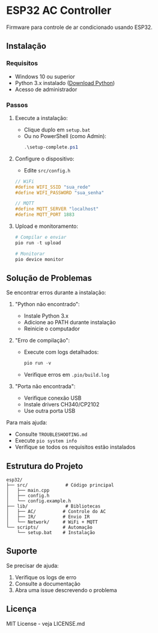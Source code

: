 # ESP32 AC Controller

Firmware para controle de ar condicionado usando ESP32.

## Instalação

### Requisitos
- Windows 10 ou superior
- Python 3.x instalado ([Download Python](https://www.python.org/downloads/))
- Acesso de administrador

### Passos

1. Execute a instalação:
   - Clique duplo em `setup.bat`
   - Ou no PowerShell (como Admin):
     ```powershell
     .\setup-complete.ps1
     ```

2. Configure o dispositivo:
   - Edite `src/config.h`
   ```cpp
   // WiFi
   #define WIFI_SSID "sua_rede"
   #define WIFI_PASSWORD "sua_senha"

   // MQTT
   #define MQTT_SERVER "localhost"
   #define MQTT_PORT 1883
   ```

3. Upload e monitoramento:
   ```powershell
   # Compilar e enviar
   pio run -t upload

   # Monitorar
   pio device monitor
   ```

## Solução de Problemas

Se encontrar erros durante a instalação:

1. "Python não encontrado":
   - Instale Python 3.x
   - Adicione ao PATH durante instalação
   - Reinicie o computador

2. "Erro de compilação":
   - Execute com logs detalhados:
     ```powershell
     pio run -v
     ```
   - Verifique erros em `.pio/build.log`

3. "Porta não encontrada":
   - Verifique conexão USB
   - Instale drivers CH340/CP2102
   - Use outra porta USB

Para mais ajuda:
- Consulte `TROUBLESHOOTING.md`
- Execute `pio system info`
- Verifique se todos os requisitos estão instalados

## Estrutura do Projeto

```
esp32/
├── src/              # Código principal
│   ├── main.cpp
│   ├── config.h
│   └── config.example.h
├── lib/              # Bibliotecas
│   ├── AC/          # Controle do AC
│   ├── IR/          # Envio IR
│   └── Network/     # WiFi + MQTT
└── scripts/         # Automação
    └── setup.bat    # Instalação
```

## Suporte

Se precisar de ajuda:
1. Verifique os logs de erro
2. Consulte a documentação
3. Abra uma issue descrevendo o problema

## Licença

MIT License - veja LICENSE.md